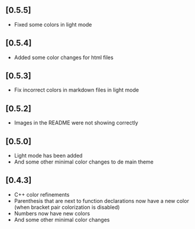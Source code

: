 ## [0.5.5]
- Fixed some colors in light mode

## [0.5.4]
- Added some color changes for html files

## [0.5.3]
- Fix incorrect colors in markdown files in light mode

## [0.5.2]
- Images in the README were not showing correctly

## [0.5.0]
- Light mode has been added
- And some other minimal color changes to de main theme

## [0.4.3]
- C++ color refinements
- Parenthesis that are next to function declarations now have a new color (when bracket pair colorization is disabled)
- Numbers now have new colors
- And some other minimal color changes